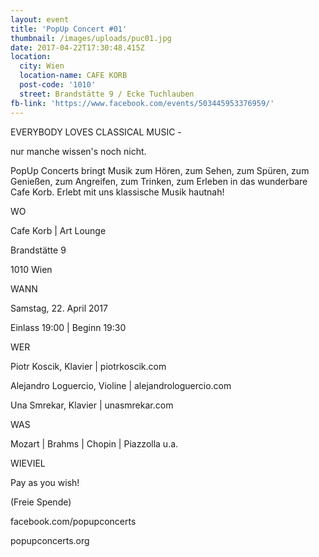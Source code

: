 ```yaml
---
layout: event
title: 'PopUp Concert #01'
thumbnail: /images/uploads/puc01.jpg
date: 2017-04-22T17:30:48.415Z
location:
  city: Wien
  location-name: CAFE KORB
  post-code: '1010'
  street: Brandstätte 9 / Ecke Tuchlauben
fb-link: 'https://www.facebook.com/events/503445953376959/'
---
```

EVERYBODY LOVES CLASSICAL MUSIC -

nur manche wissen's noch nicht.



PopUp Concerts bringt Musik zum Hören, zum Sehen, zum Spüren, zum Genießen, zum Angreifen, zum Trinken, zum Erleben in das wunderbare Cafe Korb. Erlebt mit uns klassische Musik hautnah!



WO

Cafe Korb | Art Lounge

Brandstätte 9

1010 Wien



WANN

Samstag, 22. April 2017 

Einlass 19:00 | Beginn 19:30



WER

Piotr Koscik, Klavier | piotrkoscik.com

Alejandro Loguercio, Violine | alejandrologuercio.com

Una Smrekar, Klavier | unasmrekar.com



WAS

Mozart | Brahms | Chopin | Piazzolla u.a.



WIEVIEL

Pay as you wish!

(Freie Spende)



facebook.com/popupconcerts

popupconcerts.org
